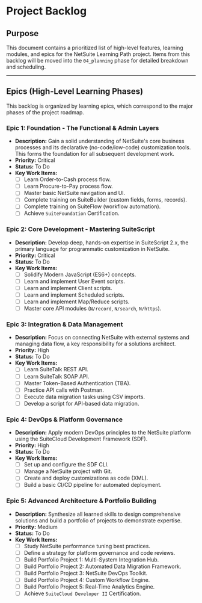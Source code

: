 # Project Backlog

## Purpose
This document contains a prioritized list of high-level features, learning modules, and epics for the NetSuite Learning Path project. Items from this backlog will be moved into the `04_planning` phase for detailed breakdown and scheduling.

---

## Epics (High-Level Learning Phases)

This backlog is organized by learning epics, which correspond to the major phases of the project roadmap.

### Epic 1: Foundation - The Functional & Admin Layers
- **Description:** Gain a solid understanding of NetSuite's core business processes and its declarative (no-code/low-code) customization tools. This forms the foundation for all subsequent development work.
- **Priority:** Critical
- **Status:** To Do
- **Key Work Items:**
    - [ ] Learn Order-to-Cash process flow.
    - [ ] Learn Procure-to-Pay process flow.
    - [ ] Master basic NetSuite navigation and UI.
    - [ ] Complete training on SuiteBuilder (custom fields, forms, records).
    - [ ] Complete training on SuiteFlow (workflow automation).
    - [ ] Achieve `SuiteFoundation` Certification.

### Epic 2: Core Development - Mastering SuiteScript
- **Description:** Develop deep, hands-on expertise in SuiteScript 2.x, the primary language for programmatic customization in NetSuite.
- **Priority:** Critical
- **Status:** To Do
- **Key Work Items:**
    - [ ] Solidify Modern JavaScript (ES6+) concepts.
    - [ ] Learn and implement User Event scripts.
    - [ ] Learn and implement Client scripts.
    - [ ] Learn and implement Scheduled scripts.
    - [ ] Learn and implement Map/Reduce scripts.
    - [ ] Master core API modules (`N/record`, `N/search`, `N/https`).

### Epic 3: Integration & Data Management
- **Description:** Focus on connecting NetSuite with external systems and managing data flow, a key responsibility for a solutions architect.
- **Priority:** High
- **Status:** To Do
- **Key Work Items:**
    - [ ] Learn SuiteTalk REST API.
    - [ ] Learn SuiteTalk SOAP API.
    - [ ] Master Token-Based Authentication (TBA).
    - [ ] Practice API calls with Postman.
    - [ ] Execute data migration tasks using CSV imports.
    - [ ] Develop a script for API-based data migration.

### Epic 4: DevOps & Platform Governance
- **Description:** Apply modern DevOps principles to the NetSuite platform using the SuiteCloud Development Framework (SDF).
- **Priority:** High
- **Status:** To Do
- **Key Work Items:**
    - [ ] Set up and configure the SDF CLI.
    - [ ] Manage a NetSuite project with Git.
    - [ ] Create and deploy customizations as code (XML).
    - [ ] Build a basic CI/CD pipeline for automated deployment.

### Epic 5: Advanced Architecture & Portfolio Building
- **Description:** Synthesize all learned skills to design comprehensive solutions and build a portfolio of projects to demonstrate expertise.
- **Priority:** Medium
- **Status:** To Do
- **Key Work Items:**
    - [ ] Study NetSuite performance tuning best practices.
    - [ ] Define a strategy for platform governance and code reviews.
    - [ ] Build Portfolio Project 1: Multi-System Integration Hub.
    - [ ] Build Portfolio Project 2: Automated Data Migration Framework.
    - [ ] Build Portfolio Project 3: NetSuite DevOps Toolkit.
    - [ ] Build Portfolio Project 4: Custom Workflow Engine.
    - [ ] Build Portfolio Project 5: Real-Time Analytics Engine.
    - [ ] Achieve `SuiteCloud Developer II` Certification.